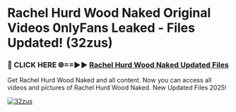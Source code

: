 # Rachel Hurd Wood Naked Original Videos 0nlyFans Leaked - Files Updated! (32zus)

<h3>🔴 CLICK HERE 🌐==►► <a href="https://tinyurl.com/yckcrads" rel="nofollow">Rachel Hurd Wood Naked Updated Files</a></h3>

Get Rachel Hurd Wood Naked and all content. Now you can access all videos and pictures of Rachel Hurd Wood Naked. New Updated Files 2025!

[![32zus](https://i.imgur.com/hpKpOFt.gif)](https://tinyurl.com/yckcrads)
